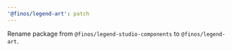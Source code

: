 ```yaml
---
'@finos/legend-art': patch
---
```


Rename package from `@finos/legend-studio-components` to `@finos/legend-art`.
